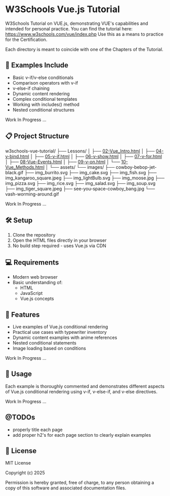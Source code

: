 # W3Schools Vue.js Tutorial

W3Schools Tutorial on VUE.js, demonstrating VUE's capabilities and intended for personal practice.
You can find the tutorial here: https://www.w3schools.com/vue/index.php
Use this as a means to practice for the Certification.

Each directory is meant to coincide with one of the Chapters of the Tutorial.

## 🚀 Examples Include

- Basic v-if/v-else conditionals
- Comparison operators with v-if
- v-else-if chaining
- Dynamic content rendering
- Complex conditional templates
- Working with includes() method
- Nested conditional structures

Work In Progress ...

## 📋 Project Structure

w3schools-vue-tutorial/
├── Lessons/
│   ├── [02-Vue_Intro.html](https://craigeniah.github.io/w3schools-vue-tutorial/Lessons/02-Vue_Intro.html)
│   ├── [04-v-bind.html](https://craigeniah.github.io/w3schools-vue-tutorial/Lessons/04-v-bind.html)
│   ├── [05-v-if.html](https://craigeniah.github.io/w3schools-vue-tutorial/Lessons/05-v-if.html)
│   ├── [06-v-show.html](https://craigeniah.github.io/w3schools-vue-tutorial/Lessons/06-v-show.html)
│   ├── [07-v-for.html](https://craigeniah.github.io/w3schools-vue-tutorial/Lessons/07-v-for.html)
│   ├── [08-Vue-Events.html](https://craigeniah.github.io/w3schools-vue-tutorial/Lessons/08-Vue-Events.html)
│   ├── [09-v-on.html](https://craigeniah.github.io/w3schools-vue-tutorial/Lessons/09-v-on.html)
│   └── [10-Vue_Methods.html](https://craigeniah.github.io/w3schools-vue-tutorial/Lessons/10-Vue_Methods.html)
│
└── assets/
    └── images/
        ├── cowboy-bebop-jet-black.gif
        ├── img_burrito.svg
        ├── img_cake.svg
        ├── img_fish.svg
        ├── img_kangaroo_square.jpeg
        ├── img_lightBulb.svg
        ├── img_moose.jpg
        ├── img_pizza.svg
        ├── img_rice.svg
        ├── img_salad.svg
        ├── img_soup.svg
        ├── img_tiger_square.jpeg
        ├── see-you-space-cowboy_bang.jpg
        └── vash-worming-around.gif

Work In Progress ...

## 🛠️ Setup

1. Clone the repository
2. Open the HTML files directly in your browser
3. No build step required - uses Vue.js via CDN

## 💻 Requirements

- Modern web browser
- Basic understanding of:
  - HTML
  - JavaScript
  - Vue.js concepts

## 🌟 Features

- Live examples of Vue.js conditional rendering
- Practical use cases with typewriter inventory
- Dynamic content examples with anime references
- Nested conditional statements
- Image loading based on conditions

Work In Progress ...

## 📝 Usage

Each example is thoroughly commented and demonstrates different aspects of Vue.js conditional rendering using v-if, v-else-if, and v-else directives.

Work In Progress ...

## @TODOs
- properly title each page
- add proper h2's for each page section to clearly explain examples

## 📜 License

MIT License

Copyright (c) 2025

Permission is hereby granted, free of charge, to any person obtaining a copy of this software and associated documentation files.